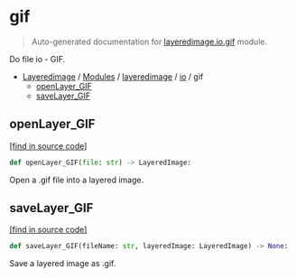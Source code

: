 # gif

> Auto-generated documentation for [layeredimage.io.gif](../../../layeredimage/io/gif.py) module.

Do file io - GIF.

- [Layeredimage](../../README.md#layeredimage-index) / [Modules](../../README.md#layeredimage-modules) / [layeredimage](../index.md#layeredimage) / [io](index.md#io) / gif
    - [openLayer_GIF](#openlayer_gif)
    - [saveLayer_GIF](#savelayer_gif)

## openLayer_GIF

[[find in source code]](../../../layeredimage/io/gif.py#L14)

```python
def openLayer_GIF(file: str) -> LayeredImage:
```

Open a .gif file into a layered image.

## saveLayer_GIF

[[find in source code]](../../../layeredimage/io/gif.py#L32)

```python
def saveLayer_GIF(fileName: str, layeredImage: LayeredImage) -> None:
```

Save a layered image as .gif.
